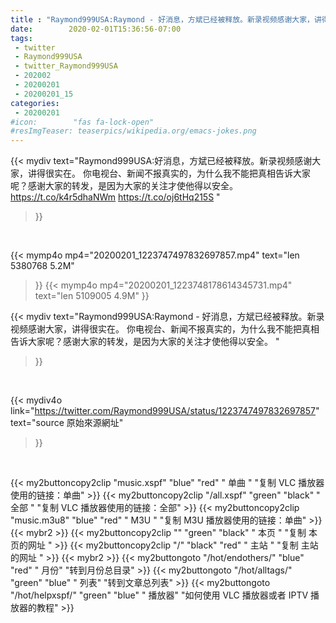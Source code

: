 ```yaml
---
title : "Raymond999USA:Raymond - 好消息，方斌已经被释放。新录视频感谢大家，讲得很实在。  你电视台、新闻不报真实的，为什么我不能把真相告诉大家呢？感谢大家的转发，是因为大家的关注才使他得以安全。  "
date:        2020-02-01T15:36:56-07:00
tags:
 - twitter
 - Raymond999USA
 - twitter_Raymond999USA
 - 202002
 - 20200201
 - 20200201_15
categories:
 - 20200201
#icon:        "fas fa-lock-open"
#resImgTeaser: teaserpics/wikipedia.org/emacs-jokes.png
---
```


{{< mydiv text="Raymond999USA:好消息，方斌已经被释放。新录视频感谢大家，讲得很实在。  你电视台、新闻不报真实的，为什么我不能把真相告诉大家呢？感谢大家的转发，是因为大家的关注才使他得以安全。  https://t.co/k4r5dhaNWm https://t.co/oj6tHq215S "
>}}
<br>


{{< mymp4o mp4="20200201_1223747497832697857.mp4"
text="len 5380768    5.2M"
>}}
{{< mymp4o mp4="20200201_1223748178614345731.mp4"
text="len 5109005    4.9M"
>}}


{{< mydiv text="Raymond999USA:Raymond - 好消息，方斌已经被释放。新录视频感谢大家，讲得很实在。  你电视台、新闻不报真实的，为什么我不能把真相告诉大家呢？感谢大家的转发，是因为大家的关注才使他得以安全。  "
>}}
<br>

{{< mydiv4o link="https://twitter.com/Raymond999USA/status/1223747497832697857"
text="source 原始來源網址"
>}}


<br>



{{< my2buttoncopy2clip "music.xspf"        "blue"   "red"    " 单曲 "  "复制 VLC 播放器使用的链接：单曲" >}} {{< my2buttoncopy2clip "/all.xspf"         "green"  "black"  " 全部 "  "复制 VLC 播放器使用的链接：全部" >}} {{< my2buttoncopy2clip "music.m3u8"        "blue"   "red"    " M3U  "    "复制 M3U 播放器使用的链接：单曲" >}} {{< mybr2 >}} {{< my2buttoncopy2clip ""                  "green"  "black"  " 本页 "    "复制 本页的网址 " >}} {{< my2buttoncopy2clip "/"                 "black"  "red"    " 主站 "    "复制 主站的网址 " >}} {{< mybr2 >}} {{< my2buttongoto      "/hot/endothers/"   "blue"   "red"    " 月份"   "转到月份总目录" >}} {{< my2buttongoto      "/hot/alltags/"     "green"  "blue"   " 列表"   "转到文章总列表" >}} {{< my2buttongoto      "/hot/helpxspf/"    "green"  "blue"   " 播放器" "如何使用 VLC 播放器或者 IPTV 播放器的教程" >}} 
